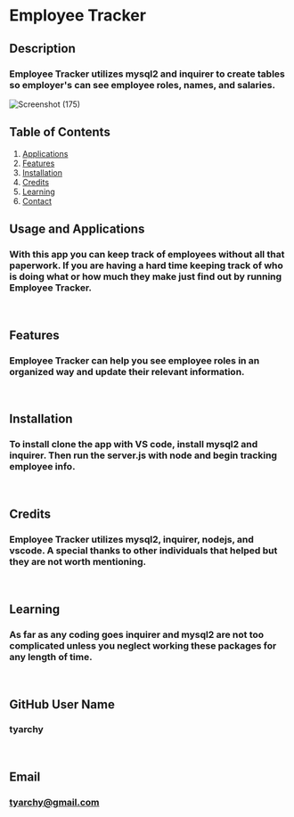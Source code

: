 # Employee Tracker

## Description
### Employee Tracker utilizes mysql2 and inquirer to create tables so employer's can see employee roles, names, and salaries.

![Screenshot (175)](https://user-images.githubusercontent.com/92496520/169140004-b4e684c7-c9f4-4347-a3ad-ff60794d2015.png)
  
## Table of Contents
1. [Applications](#Features)
2. [Features](#Features)
3. [Installation](#installation)
4. [Credits](#credits)
5. [Learning](#learning)
6. [Contact](#email)



## Usage and Applications
### With this app you can keep track of employees without all that paperwork. If you are having a hard time keeping track of who is doing what or how much they make just find out by running Employee Tracker.

<p>&nbsp;</p>  

## Features
### Employee Tracker can help you see employee roles in an organized way and update their relevant information.  

<p>&nbsp;</p>

## Installation
### To install clone the app with VS code, install mysql2 and inquirer.  Then run the server.js with node and begin tracking employee info.

<p>&nbsp;</p>
  
## Credits
### Employee Tracker utilizes mysql2, inquirer, nodejs, and vscode.  A special thanks to other individuals that helped but they are not worth mentioning.

<p>&nbsp;</p>
  
## Learning
### As far as any coding goes inquirer and mysql2 are not too complicated unless you neglect working these packages for any length of time.

<p>&nbsp;</p>
  
## GitHub User Name
### tyarchy

<p>&nbsp;</p>
  
## Email
### tyarchy@gmail.com

  
